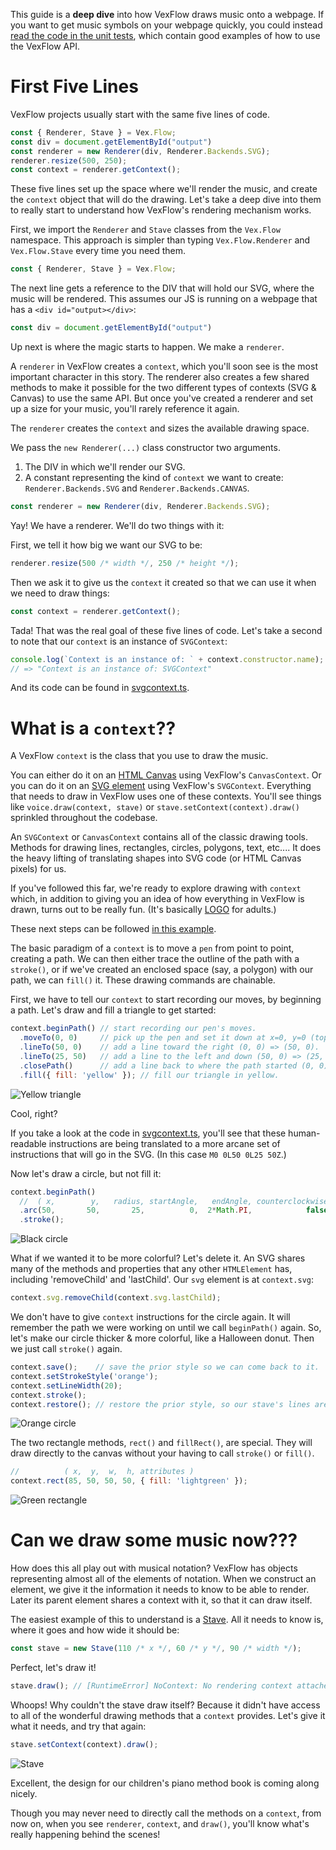 This guide is a **deep dive** into how VexFlow draws music onto a webpage. If you want to get music symbols on your webpage quickly, you could instead [read the code in the unit tests](https://github.com/0xfe/vexflow/tree/master/tests), which contain good examples of how to use the VexFlow API.

# First Five Lines

VexFlow projects usually start with the same five lines of code.

``` JavaScript
const { Renderer, Stave } = Vex.Flow;
const div = document.getElementById("output")
const renderer = new Renderer(div, Renderer.Backends.SVG);
renderer.resize(500, 250);
const context = renderer.getContext();
```
These five lines set up the space where we'll render the music, and create the `context` object that will do the drawing. Let's take a deep dive into them to really start to understand how VexFlow's rendering mechanism works.

First, we import the `Renderer` and `Stave` classes from the `Vex.Flow` namespace. This approach is simpler than typing `Vex.Flow.Renderer` and `Vex.Flow.Stave` every time you need them.

``` JavaScript
const { Renderer, Stave } = Vex.Flow;
```

The next line gets a reference to the DIV that will hold our SVG, where the music will be rendered. This assumes our JS is running on a webpage that has a `<div id="output></div>`:

``` JavaScript
const div = document.getElementById("output")
```

Up next is where the magic starts to happen. We make a `renderer`. 

A `renderer` in VexFlow creates a `context`, which you'll soon see is the most important character in this story. The renderer also creates a few shared methods to make it possible for the two different types of contexts (SVG & Canvas) to use the same API. But once you've created a renderer and set up a size for your music, you'll rarely reference it again.

The `renderer` creates the `context` and sizes the available drawing space.

We pass the `new Renderer(...)` class constructor two arguments.
1. The DIV in which we'll render our SVG.
2. A constant representing the kind of `context` we want to create: `Renderer.Backends.SVG` and `Renderer.Backends.CANVAS`.

``` JavaScript
const renderer = new Renderer(div, Renderer.Backends.SVG);
```

Yay! We have a renderer. We'll do two things with it:

First, we tell it how big we want our SVG to be:
``` JavaScript
renderer.resize(500 /* width */, 250 /* height */);
```

Then we ask it to give us the `context` it created so that we can use it when we need to draw things:

``` JavaScript
const context = renderer.getContext();
```

Tada! That was the real goal of these five lines of code. Let's take a second to note that our `context` is an instance of `SVGContext`:
``` JavaScript
console.log(`Context is an instance of: ` + context.constructor.name);
// => "Context is an instance of: SVGContext"
```
And its code can be found in [svgcontext.ts](https://github.com/0xfe/vexflow/blob/master/src/svgcontext.ts).

# What is a `context`??

A VexFlow `context` is the class that you use to draw the music.

You can either do it on an [HTML Canvas](https://developer.mozilla.org/en-US/docs/Web/API/Canvas_API/Tutorial) using VexFlow's `CanvasContext`. Or you can do it on an [SVG element](https://developer.mozilla.org/en-US/docs/Web/SVG/Tutorial) using VexFlow's `SVGContext`. Everything that needs to draw in VexFlow uses one of these contexts. You'll see things like `voice.draw(context, stave)` or `stave.setContext(context).draw()` sprinkled throughout the codebase.

An `SVGContext` or `CanvasContext` contains all of the classic drawing tools. Methods for drawing lines, rectangles, circles, polygons, text, etc.... It does the heavy lifting of translating shapes into SVG code (or HTML Canvas pixels) for us.

If you've followed this far, we're ready to explore drawing with `context` which, in addition to giving you an idea of how everything in VexFlow is drawn, turns out to be really fun. (It's basically [LOGO](https://en.wikipedia.org/wiki/Logo_(programming_language)#Turtle_and_graphics) for adults.)

These next steps can be followed [in this example](https://jsfiddle.net/rwf9yedq/).

The basic paradigm of a `context` is to move a `pen` from point to point, creating a path. We can then either trace the outline of the path with a `stroke()`, or if we've created an enclosed space (say, a polygon) with our path, we can `fill()` it. These drawing commands are chainable.

First, we have to tell our `context` to start recording our moves, by beginning a path. Let's draw and fill a triangle to get started:
``` JavaScript
context.beginPath() // start recording our pen's moves.
  .moveTo(0, 0)     // pick up the pen and set it down at x=0, y=0 (top/left corner of the context).
  .lineTo(50, 0)    // add a line toward the right (0, 0) => (50, 0).
  .lineTo(25, 50)   // add a line to the left and down (50, 0) => (25, 50).
  .closePath()      // add a line back to where the path started (0, 0) closing the triangle.
  .fill({ fill: 'yellow' }); // fill our triangle in yellow.
```
![Yellow triangle](images/context-1-triangle.png)

Cool, right?

If you take a look at the code in [svgcontext.ts](https://github.com/0xfe/vexflow/blob/master/src/svgcontext.ts), you'll see that these human-readable instructions are being translated to a more arcane set of instructions that will go in the SVG. (In this case `M0 0L50 0L25 50Z`.)

Now let's draw a circle, but not fill it:
``` JavaScript
context.beginPath()
  //  ( x,        y,   radius, startAngle,   endAngle, counterclockwise)
  .arc(50,       50,       25,          0,  2*Math.PI,            false)
  .stroke();
```
![Black circle](images/context-2-circle-black.png)

What if we wanted it to be more colorful? Let's delete it. An SVG shares many of the methods and properties that any other `HTMLElement` has, including 'removeChild' and 'lastChild'. Our `svg` element is at `context.svg`:

```javascript
context.svg.removeChild(context.svg.lastChild);
```
We don't have to give `context` instructions for the circle again. It will remember the path we were working on until we call `beginPath()` again. So, let's make our circle thicker & more colorful, like a Halloween donut. Then we just call `stroke()` again.

``` JavaScript
context.save();    // save the prior style so we can come back to it.
context.setStrokeStyle('orange');
context.setLineWidth(20);
context.stroke();
context.restore(); // restore the prior style, so our stave's lines aren't thick and orange. 
```
![Orange circle](images/context-3-circle-orange.png)

The two rectangle methods, `rect()` and `fillRect()`, are special. They will draw directly to the canvas without your having to call `stroke()` or `fill()`.

``` JavaScript
//          ( x,  y,  w,  h, attributes )
context.rect(85, 50, 50, 50, { fill: 'lightgreen' });
```

![Green rectangle](images/context-4-rectangle-green.png)


# Can we draw some music now???

How does this all play out with musical notation? VexFlow has objects representing almost all of the elements of notation. When we construct an element, we give it the information it needs to know to be able to render. Later its parent element shares a context with it, so that it can draw itself.

The easiest example of this to understand is a [Stave](https://github.com/0xfe/vexflow/blob/master/src/stave.ts). All it needs to know is, where it goes and how wide it should be:

``` JavaScript
const stave = new Stave(110 /* x */, 60 /* y */, 90 /* width */);
```
Perfect, let's draw it!
``` JavaScript
stave.draw(); // [RuntimeError] NoContext: No rendering context attached to instance.
```
Whoops! Why couldn't the stave draw itself? Because it didn't have access to all of the wonderful drawing methods that a `context` provides. Let's give it what it needs, and try that again:

``` JavaScript
stave.setContext(context).draw();
```
![Stave](images/context-5-stave.png)

Excellent, the design for our children's piano method book is coming along nicely.

Though you may never need to directly call the methods on a `context`, from now on, when you see `renderer`, `context`, and `draw()`, you'll know what's really happening behind the scenes!
